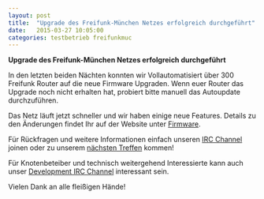 ```yaml
---
layout: post
title:  "Upgrade des Freifunk-München Netzes erfolgreich durchgeführt"
date:   2015-03-27 10:05:00
categories: testbetrieb freifunkmuc
---
```


**Upgrade des Freifunk-München Netzes erfolgreich durchgeführt**

In den letzten beiden Nächten konnten wir Vollautomatisiert über 300 Freifunk Router auf die neue Firmware Upgraden. Wenn euer Router das Upgrade noch nicht erhalten hat, probiert bitte manuell das Autoupdate durchzuführen.

Das Netz läuft jetzt schneller und wir haben einige neue Features. Details zu den Änderungen findet Ihr auf der Website unter [Firmware][firmware].

Für Rückfragen und weitere Informationen einfach unseren [IRC Channel][irc] joinen
oder zu unserem [nächsten Treffen][treffen] kommen!

Für Knotenbeteiber und technisch weitergehend Interessierte kann auch unser [Development IRC Channel][irc-dev] interessant sein. 

Vielen Dank an alle fleißigen Hände!

[irc]: https://webirc.darkfasel.net/#freifunk
[irc-dev]: https://webirc.darkfasel.net/#freifunk-dev
[treffen]: http://freifunkmuc.github.io/mitmachen/
[firmware]: http://freifunkmuc.github.io/firmware/
